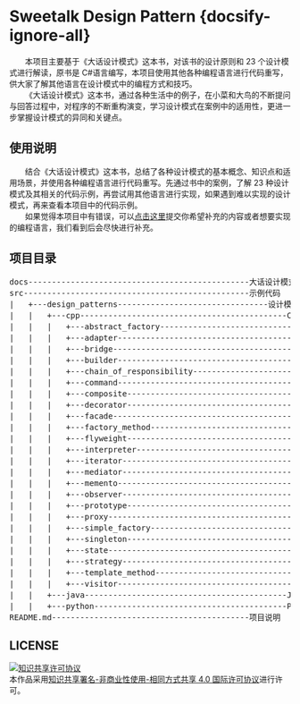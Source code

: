 # Sweetalk Design Pattern {docsify-ignore-all}

&emsp;&emsp;本项目主要基于《大话设计模式》这本书，对该书的设计原则和 23 个设计模式进行解读，原书是 C#语言编写，本项目使用其他各种编程语言进行代码重写，供大家了解其他语言在设计模式中的编程方式和技巧。  
&emsp;&emsp;《大话设计模式》这本书，通过各种生活中的例子，在小菜和大鸟的不断提问与回答过程中，对程序的不断重构演变，学习设计模式在案例中的适用性，更进一步掌握设计模式的异同和关键点。

## 使用说明

&emsp;&emsp;结合《大话设计模式》这本书，总结了各种设计模式的基本概念、知识点和适用场景，并使用各种编程语言进行代码重写。先通过书中的案例，了解 23 种设计模式及其相关的代码示例，再尝试用其他语言进行实现，如果遇到难以实现的设计模式，再来查看本项目中的代码示例。  
&emsp;&emsp;如果觉得本项目中有错误，可以[点击这里](https://github.com/datawhalechina/sweetalk-design-pattern/issues)提交你希望补充的内容或者想要实现的编程语言，我们看到后会尽快进行补充。

## 项目目录

<pre>
docs-----------------------------------------------大话设计模式
src------------------------------------------------示例代码
|   +---design_patterns--------------------------------设计模式示例代码
|   |   +---cpp--------------------------------------------C++语言示例代码
|   |   |   +---abstract_factory-------------------------------抽象工厂模式
|   |   |   +---adapter----------------------------------------适配器模式
|   |   |   +---bridge-----------------------------------------抽桥接模式
|   |   |   +---builder----------------------------------------建造者模式
|   |   |   +---chain_of_responsibility------------------------职责链模式
|   |   |   +---command----------------------------------------命令模式
|   |   |   +---composite--------------------------------------组合模式
|   |   |   +---decorator--------------------------------------装饰模式
|   |   |   +---facade-----------------------------------------外观模式
|   |   |   +---factory_method---------------------------------工厂方法模式
|   |   |   +---flyweight--------------------------------------享元模式
|   |   |   +---interpreter------------------------------------解释器模式
|   |   |   +---iterator---------------------------------------迭代器模式
|   |   |   +---mediator---------------------------------------中介者模式
|   |   |   +---memento----------------------------------------备忘录模式
|   |   |   +---observer---------------------------------------观察者模式
|   |   |   +---prototype--------------------------------------原型模式
|   |   |   +---proxy------------------------------------------代理模式
|   |   |   +---simple_factory---------------------------------简单工厂模式
|   |   |   +---singleton--------------------------------------单例模式
|   |   |   +---state------------------------------------------状态模式
|   |   |   +---strategy---------------------------------------策略模式
|   |   |   +---template_method--------------------------------模板方法模式
|   |   |   +---visitor----------------------------------------访问者模式
|   |   +---java-------------------------------------------Java语言示例代码
|   |   +---python-----------------------------------------Python语言示例代码
README.md------------------------------------------项目说明
</pre>

## LICENSE

<a rel="license" href="http://creativecommons.org/licenses/by-nc-sa/4.0/"><img alt="知识共享许可协议" style="border-width:0" src="https://img.shields.io/badge/license-CC%20BY--NC--SA%204.0-lightgrey" /></a><br />本作品采用<a rel="license" href="http://creativecommons.org/licenses/by-nc-sa/4.0/">知识共享署名-非商业性使用-相同方式共享 4.0 国际许可协议</a>进行许可。
